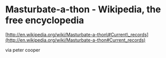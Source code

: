 <!--
id: 461911730
link: http://tumblr.atmos.org/post/461911730/masturbate-a-thon-wikipedia-the-free-encyclopedia
slug: masturbate-a-thon-wikipedia-the-free-encyclopedia
date: Sat Mar 20 2010 16:40:14 GMT-0700 (PDT)
publish: 2010-03-020
tags: 
title: Masturbate-a-thon - Wikipedia, the free encyclopedia
-->


Masturbate-a-thon - Wikipedia, the free encyclopedia
====================================================

[http://en.wikipedia.org/wiki/Masturbate-a-thon\#Current\_records](http://en.wikipedia.org/wiki/Masturbate-a-thon#Current_records)

via peter cooper

